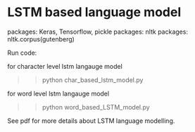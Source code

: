 # LSTM based language model

packages: Keras, Tensorflow, pickle
packages: nltk
packages: nltk.corpus(gutenberg)

Run code:

for character level lstm langauge model
>> python char_based_lstm_model.py 


for word level lstm langauge model
>> python word_based_LSTM_model.py 


See pdf for more details about LSTM language modelling.
